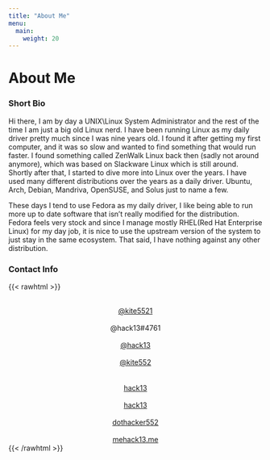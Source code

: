```yaml
---
title: "About Me"
menu: 
  main:
    weight: 20
---
```

# About Me
### Short Bio
Hi there, I am by day a UNIX\Linux System Administrator and the rest of the time I am just a big old Linux nerd. I have been running Linux as my daily driver pretty much since I was nine years old. I found it after getting my first computer, and it was so slow and wanted to find something that would run faster. I found something called ZenWalk Linux back then (sadly not around anymore), which was based on Slackware Linux which is still around. Shortly after that, I started to dive more into Linux over the years. I have used many different distributions over the years as a daily driver. Ubuntu, Arch, Debian, Mandriva, OpenSUSE, and Solus just to name a few.

These days I tend to use Fedora as my daily driver, I like being able to run more up to date software that isn’t really modified for the distribution. Fedora feels very stock and since I manage mostly RHEL(Red Hat Enterprise Linux) for my day job, it is nice to use the upstream version of the system to just stay in the same ecosystem. That said, I have nothing against any other distribution.

### Contact Info

{{< rawhtml >}}
<div class="container">
    <center>
    <div class="row">
        <div class="col">
            <i class="fab fa-telegram-plane fa-5x"></i><br><a href="https://t.me/kite5521" target="_blank">@kite5521</a>
        </div>
        <div class="col">
            <i class="fab fa-discord fa-5x"></i><br>@hack13#4761
        </div>
        <div class="col">
            <i class="fab fa-mastodon fa-5x"></i><br><a href="https://meow.social/@hack13" target="_blank">@hack13</a>
        </div>
        <div class="col">
            <i class="fab fa-twitter fa-5x"></i><br><a href="https://twitter.com/kite552" target="_blank">@kite552</a>
        </div>
    </div>
    <br>
    <div class="row">
        <div class="col">
            <i class="fab fa-github fa-5x"></i><br><a href="https://github.com/hack13" target="_blank">hack13</a>
        </div>
        <div class="col">
            <i class="fab fa-gitlab fa-5x"></i><br><a href="https://gitlab.com/hack13" target="_blank">hack13</a>
        </div>
        <div class="col">
            <i class="fab fa-lastfm fa-5x"></i><br><a href="https://www.last.fm/user/dothacker552" target="_blank">dothacker552</a>
        </div>
        <div class="col">
            <i class="far fa-envelope-open fa-5x"></i><br><a href="mailto:me@hack13.me">me<i class="fas fa-at"></i>hack13.me</a>
        </div>
    </div>
    </center>
</div>
{{< /rawhtml >}}